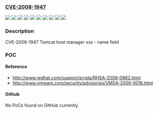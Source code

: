 ### [CVE-2008-1947](https://cve.mitre.org/cgi-bin/cvename.cgi?name=CVE-2008-1947)
![](https://img.shields.io/static/v1?label=Product&message=RHAPS%20Version%202%20for%20RHEL%204&color=blue)
![](https://img.shields.io/static/v1?label=Product&message=Red%20Hat%20Developer%20Suite%20V.3&color=blue)
![](https://img.shields.io/static/v1?label=Product&message=Red%20Hat%20Enterprise%20Linux%205&color=blue)
![](https://img.shields.io/static/v1?label=Product&message=Red%20Hat%20Network%20Satellite%20Server%20v%205.0&color=blue)
![](https://img.shields.io/static/v1?label=Product&message=Red%20Hat%20Network%20Satellite%20Server%20v%205.1&color=blue)
![](https://img.shields.io/static/v1?label=Version&message=!%200%3A5.0.30-0jpp_12rh%20&color=brighgreen)
![](https://img.shields.io/static/v1?label=Version&message=!%200%3A5.5.23-0jpp.7.el5_2.1%20&color=brighgreen)
![](https://img.shields.io/static/v1?label=Version&message=!%200%3A5.5.23-0jpp_12rh%20&color=brighgreen)
![](https://img.shields.io/static/v1?label=Version&message=!%200%3A5.5.23-0jpp_4rh.9%20&color=brighgreen)
![](https://img.shields.io/static/v1?label=Vulnerability&message=Improper%20Neutralization%20of%20Input%20During%20Web%20Page%20Generation%20('Cross-site%20Scripting')&color=brighgreen)

### Description

CVE-2008-1947 Tomcat host manager xss - name field

### POC

#### Reference
- http://www.redhat.com/support/errata/RHSA-2008-0862.html
- http://www.vmware.com/security/advisories/VMSA-2009-0016.html

#### Github
No PoCs found on GitHub currently.

